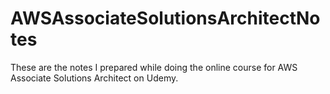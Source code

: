 # AWSAssociateSolutionsArchitectNotes
These are the notes I prepared while doing the online course for AWS Associate Solutions Architect on Udemy.

